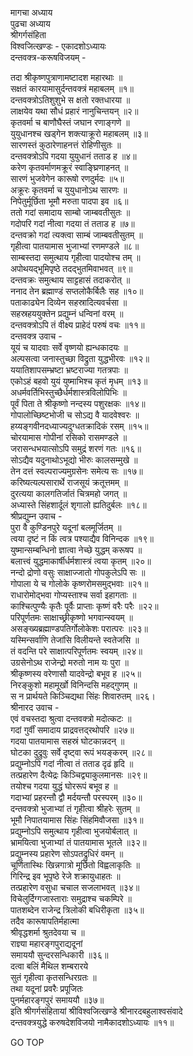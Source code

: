 मागचा अध्याय  
पुढचा अध्याय  
श्रीगर्गसंहिता  
विश्वजित्खण्डः - एकादशोऽध्यायः  
दन्तवक्त्र-करूषविजयम् -  
  
तदा श्रीकृष्णपुत्राणामष्टादश महारथाः ॥  
सक्षतं कारयामासुर्दन्तवक्त्रं महाबलम् ॥१॥  
दन्तवक्त्रोऽतिशुशुभे स क्षतो रक्तधारया ॥  
लाक्षयेव यथा सौधं प्रहारं नानुचिन्तयन् ॥२॥  
कृतवर्मा च बाणौघैस्तं जघान रणाङ्गणे ॥  
युयुधानश्च खड्गेन शक्त्याक्रूरो महाबलम् ॥३॥  
सारणस्तं कुठारेणाहनत्तं रोहिणीसुतः ॥  
दन्तवक्त्रोऽपि गदया युयुधानं तताड ह ॥४॥  
करेण कृतवर्माणमक्रूरं स्वाङ्घ्रिणाहनत् ॥  
सारणं भुजवेगेन कारूषो रणदुर्मदः ॥५॥  
अक्रूरः कृतवर्मा च युयुधानोऽथ सारणः ॥  
निपेतुर्मूर्छिता भूमौ मरुता पादपा इव ॥६॥  
ततो गदां समादाय साम्बो जाम्बवतीसुतः ॥  
गदोपरि गदां नीत्वा गदया तं तताड ह ॥७॥  
दन्तवक्रो गदां त्यक्त्वा साम्बं जाम्बवतीसुतम् ॥  
गृहीत्वा पातयामास भुजाभ्यां रणमण्डले ॥८॥  
साम्बस्तदा समुत्थाय गृहीत्वा पादयोश्च तम् ॥  
अपोथयद्भूमिपृष्ठे तदद्‌भुतमिवाभवत् ॥९॥  
दन्तवक्रः समुत्थाय साट्टहासं तदाकरोत् ॥  
ननाद तेन ब्रह्माण्डं सप्तलोकैर्बिलैः सह ॥१०॥  
पताकाढ्येन दिव्येन सहस्रादित्यवर्चसा ॥  
सहस्रहययुक्तेन प्रद्युम्नं धन्विनां वरम् ॥  
दन्तवक्त्रोऽपि तं वीक्ष्य प्राहेदं परुषं वचः ॥११॥  
दन्तवक्त्र उवाच -  
यूयं च यादवाः सर्वे वृष्णयो ह्यन्धकादयः ॥  
अल्पसत्वा जनास्तुच्छा विद्रुता युद्धभीरवः ॥१२॥  
ययातिशापसम्भ्रष्टा भ्रष्टराज्या गतत्रपाः ॥  
एकोऽहं बहवो युयं युष्माभिश्च कृतं मृधम् ॥१३॥  
अधर्मवर्तिभिस्तुच्छैर्धर्मशास्त्रविलोपिभिः ॥  
पूर्वं पिता ते श्रीकृष्णो नन्दस्य पशुरक्षकः ॥१४॥  
गोपालोच्छिष्टभोजी च सोऽद्य वै यादवेश्वरः ॥  
हय्यङ्गवीनदध्याज्यदुग्धतक्रादिकं रसम् ॥१५॥  
चोरयामास गोपीनां रसिको रासमण्डले ॥  
जरासन्धभयात्सोऽपि समुद्रं शरणं गतः ॥१६॥  
सोऽद्यैव यदुनाथोऽभूद्यो भीरुः कालसम्मुखे ॥  
तेन दत्तं स्वल्पराज्यमुग्रसेनः समेत्य सः ॥१७॥  
करिष्यत्यल्पसारार्थे राजसूयं क्रतूत्तमम् ॥  
दुरत्यया कालगतिर्जातं चित्रमहो जगत् ॥  
अध्यास्ते सिंहशार्दूलं शृगालो ह्यतिदुर्बलः ॥१८॥  
श्रीप्रद्युम्न उवाच -  
पुरा वै कुण्डिनपुरे यदूनां बलमूर्जितम् ॥  
त्वया दृष्टं न किं त्वत्र पश्याद्यैव विनिन्दक ॥१९॥  
युष्मान्सम्बन्धिनो ज्ञात्वा नेच्छे युद्धम् करूषप ॥  
बलात्त्वं युद्धमाकार्षीर्धर्मशास्त्रं त्वया कृतम् ॥२०॥  
नन्दो द्रोणो वसुः साक्षाज्जातो गोपकुलेऽपि सः ॥  
गोपाला ये च गोलोके कृष्णरोमसमुद्‌भवाः ॥२१॥  
राधारोमोद्‌भवा गोप्यस्ताश्च सर्वा इहागताः ॥  
काश्चित्पुण्यैः कृतैः पूर्वैः प्राप्ताः कृष्णं वरैः परैः ॥२२॥  
परिपूर्णतमः साक्षाच्छ्रीकृष्णो भगवान्स्वयम् ॥  
असङ्ख्यब्रह्माण्डपतिर्गोलोकेशः परात्परः ॥२३॥  
यस्मिन्सर्वाणि तेजांसि विलीयन्ते स्वतेजसि ॥  
तं वदन्ति परे साक्षात्परिपूर्णतमः स्वयम् ॥२४॥  
उग्रसेनोऽथ राजेन्द्रो मरुतो नाम यः पुरा ॥  
श्रीकृष्णस्य वरेणासौ यादवेन्द्रो बभूव ह ॥२५॥  
निरङ्कुशो महामूर्खो विनिन्दसि महद्गुणम् ॥  
स न प्रार्थयते किञ्चिद्यथा सिंहः शिवारुतम् ॥२६।  
श्रीनारद उवाच -  
एवं वचस्तदा श्रुत्वा दन्तवक्त्रो मदोत्कटः ॥  
गदां गुर्वीं समादाय प्राद्रवत्तद्‌रथोपरि ॥२७॥  
गदया पातयामास सहस्रं घोटकान्नदन् ॥  
घोटका दुद्रुवुः सर्वे दृष्ट्वा रूपं भयङ्करम् ॥२८॥  
प्रद्युम्नोऽपि गदां नीत्वा तं तताड दृढं हृदि ॥  
तत्प्रहारेण दैत्येद्रः किञ्चिद्व्याकुलमानसः ॥२९॥  
तयोश्च गदया युद्धं घोररूपं बभूव ह ॥  
गदाभ्यां प्रहरन्तौ द्वौ मर्दयन्तौ परस्परम् ॥३०॥  
दन्तवक्त्रो भुजाभ्यां तं गृहीत्वा श्रीहरेः सुतम् ॥  
भूमौ निपातयामास सिंहः सिंहमिवौजसा ॥३१॥  
प्रद्युम्नोऽपि समुत्थाय गृहीत्वा भुजयोर्बलात् ॥  
भ्रामयित्वा भुजाभ्यां तं पातयामास भूतले ॥३२॥  
प्रद्युम्नस्य प्रहारेण सोऽपतद्रुधिरं वमन् ॥  
चूर्णितास्थिः खिन्नगात्रो मूर्छितो विह्वलाकृतिः ॥  
गिरिन्द्र इव भूपृष्ठे रेजे शक्रायुधाहतः ॥  
तत्प्रहारेण वसुधा चचाल सजलाभवत् ॥३४॥  
विचेलुर्दिग्गजास्ताराः समुद्राश्च चकम्पिरे ॥  
पातशब्देन राजेन्द्र त्रिलोकी बधिरीकृता ॥३५॥  
तदैव कारूषापतिर्महात्मा  
     श्रीवृद्धशर्मा श्रुतदेवया च ॥  
राज्ञ्या महारङ्गपुराद्यदूनां  
     समाययौ सुन्दरसन्धिकारी ॥३६॥  
दत्वा बलिं मैथिल शम्बरारये  
     सुतं गृहीत्वा कृतसन्धिरग्रतः ॥  
तथा यदूनां प्रवरैः प्रपूजितः  
     पुनर्महारङ्गपुरं समाययौ ॥३७॥  
इति श्रीगर्गसंहितायां श्रीविश्वजित्खण्डे श्रीनारदबहुलाश्वसंवादे  
दन्तवक्त्रयुद्धे करुषदेशविजयो नामैकादशोऽध्यायः ॥११॥  
  
GO TOP
